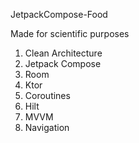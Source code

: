 JetpackCompose-Food

Made for scientific purposes

1. Clean Architecture
2. Jetpack Compose
3. Room
4. Ktor
5. Coroutines
6. Hilt
7. MVVM
8. Navigation
